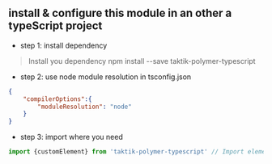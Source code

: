 
## install & configure this module in an other a typeScript project


- step 1: install dependency

> Install you dependency
> npm install --save taktik-polymer-typescript

- step 2: use node module resolution in tsconfig.json
```json
{
    "compilerOptions":{
        "moduleResolution": "node"
    }
}
```


- step 3: import where you need
```typescript
import {customElement} from 'taktik-polymer-typescript' // Import elements
```
